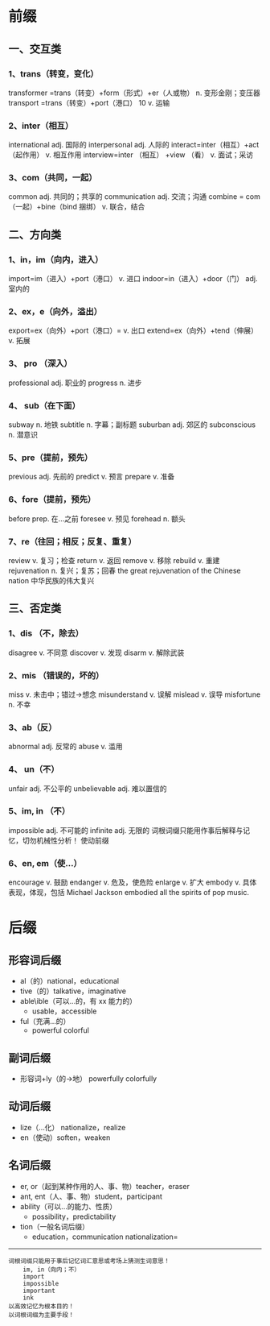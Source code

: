 # 前缀

## 一、交互类

### 1、trans（转变，变化）
transformer
=trans（转变）+form（形式）+er（人或物）
n. 变形金刚；变压器
transport
=trans（转变）+port（港口）
10
v. 运输

### 2、inter（相互）
international adj. 国际的
interpersonal adj. 人际的
interact=inter（相互）+act（起作用）
v. 相互作用
interview=inter （相互） +view （看）
v. 面试；采访

### 3、com（共同，一起）
common adj. 共同的；共享的
communication adj. 交流；沟通
combine
= com（一起）+bine（bind 捆绑）
v. 联合，结合

## 二、方向类
### 1、in，im（向内，进入）
import=im（进入）+port（港口）
v. 进口
indoor=in（进入）+door（门）
adj.室内的

### 2、ex，e（向外，溢出）
export=ex（向外）+port（港口）= v. 出口
extend=ex（向外）+tend（伸展）
v. 拓展

### 3、 pro （深入）

professional adj. 职业的
progress n. 进步

### 4、 sub（在下面）

subway n. 地铁
subtitle n. 字幕；副标题
suburban adj. 郊区的
subconscious n. 潜意识

### 5、pre（提前，预先）

previous adj. 先前的
predict v. 预言
prepare v. 准备

### 6、fore（提前，预先）

before prep. 在...之前
foresee v. 预见
forehead n. 额头

### 7、re（往回；相反；反复、重复）

review v. 复习；检查
return v. 返回
remove v. 移除
rebuild v. 重建
rejuvenation n. 复兴；复苏；回春
the great rejuvenation of the Chinese nation
中华民族的伟大复兴

## 三、否定类

### 1、dis （不，除去）

disagree v. 不同意
discover v. 发现
disarm v. 解除武装

### 2、mis （错误的，坏的）

miss v. 未击中；错过→想念
misunderstand v. 误解
mislead v. 误导
misfortune n. 不幸

### 3、ab（反）

abnormal adj. 反常的
abuse v. 滥用

### 4、 un（不）

unfair adj. 不公平的
unbelievable adj. 难以置信的

### 5、im, in （不）

impossible adj. 不可能的
infinite adj. 无限的
词根词缀只能用作事后解释与记忆，切勿机械性分析！
使动前缀

### 6、en, em（使…）

encourage v. 鼓励
endanger v. 危及，使危险
enlarge v. 扩大
embody
v. 具体表现，体现，包括
Michael Jackson embodied all the spirits of pop music.

# 后缀 

## 形容词后缀

- al（的）national，educational
- tive（的）talkative，imaginative
- able\ible（可以…的，有 xx 能力的）
  - usable，accessible
- ful（充满…的）
  - powerful colorful

## 副词后缀

- 形容词+ly（的→地）
  powerfully colorfully

## 动词后缀

- lize（…化） nationalize，realize
- en（使动）soften，weaken

## 名词后缀

- er, or（起到某种作用的人、事、物）teacher，eraser
- ant, ent（人、事、物）student，participant
- ability（可以...的能力、性质）
  - possibility，predictability
- tion（一般名词后缀）
  - education，communication
    nationalization=



---



```shell
词根词缀只能用于事后记忆词汇意思或考场上猜测生词意思！
    im, in（向内；不）
    import
    impossible
    important
    ink
以高效记忆为根本目的！
以词根词缀为主要手段！  
```

